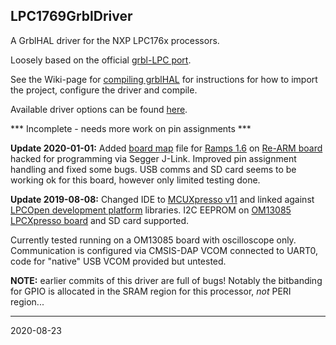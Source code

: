 ## LPC1769GrblDriver

A GrblHAL driver for the NXP LPC176x processors.

Loosely based on the official [grbl-LPC port](https://github.com/gnea/grbl-LPC).

See the Wiki-page for [compiling grblHAL](https://github.com/terjeio/grblHAL/wiki/Compiling-GrblHAL) for instructions for how to import the project, configure the driver and compile.

Available driver options can be found [here](src/my_machine.h).

*** Incomplete - needs more work on pin assignments ***

__Update 2020-01-01:__ Added [board map](./Re-ARM%20Shield%20pin%20mappings/ramps_1.6_map.md) file for [Ramps 1.6](https://reprap.org/wiki/RAMPS_1.6) on [Re-ARM board](https://www.panucatt.com/Re_ARM_for_RAMPS_p/ra1768.htm) hacked for programming via Segger J-Link. Improved pin assignment handling and fixed some bugs. USB comms and SD card seems to be working ok for this board, however only limited testing done.

__Update 2019-08-08:__ Changed IDE to [MCUXpresso v11](https://www.nxp.com/design/software/development-software/mcuxpresso-software-and-tools/mcuxpresso-integrated-development-environment-ide:MCUXpresso-IDE) and linked against [LPCOpen development platform](https://www.nxp.com/design/microcontrollers-developer-resources/lpcopen-libraries-and-examples/lpcopen-software-development-platform-lpc17xx:LPCOPEN-SOFTWARE-FOR-LPC17XX) libraries. I2C EEPROM on [OM13085 LPCXpresso board](https://www.nxp.com/design/microcontrollers-developer-resources/lpc-microcontroller-utilities/lpcxpresso-board-for-lpc1769-with-cmsis-dap-probe:OM13085) and SD card supported. 

Currently tested running on a OM13085 board with oscilloscope only. Communication is configured via CMSIS-DAP VCOM connected to UART0, code for "native" USB VCOM provided but untested.

__NOTE:__ earlier commits of this driver are full of bugs! Notably the bitbanding for GPIO is allocated in the SRAM region for this processor, _not_ PERI region...

---
2020-08-23
